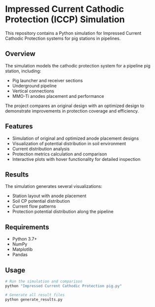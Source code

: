# Impressed Current Cathodic Protection (ICCP) Simulation

This repository contains a Python simulation for Impressed Current Cathodic Protection systems for pig stations in pipelines.

## Overview

The simulation models the cathodic protection system for a pipeline pig station, including:
- Pig launcher and receiver sections
- Underground pipeline
- Vertical connections
- MMO-Ti anodes placement and performance

The project compares an original design with an optimized design to demonstrate improvements in protection coverage and efficiency.

## Features

- Simulation of original and optimized anode placement designs
- Visualization of potential distribution in soil environment
- Current distribution analysis
- Protection metrics calculation and comparison
- Interactive plots with hover functionality for detailed inspection

## Results

The simulation generates several visualizations:
- Station layout with anode placement
- Soil CP potential distribution
- Current flow patterns
- Protection potential distribution along the pipeline

## Requirements

- Python 3.7+
- NumPy
- Matplotlib
- Pandas

## Usage

```python
# Run the simulation and comparison
python "Impressed Current Cathodic Protection pig.py"

# Generate all result files
python generate_results.py
```
